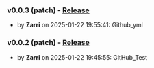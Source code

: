 
### v0.0.3 (patch) - [Release](https://github.com/zarri-kahi/Immobilen_Communtiy_Sheet/releases/tag/v0.0.3)
- by **Zarri** on 2025-01-22 19:55:41: Github_yml

### v0.0.2 (patch) - [Release](https://github.com/zarri-kahi/Immobilen_Communtiy_Sheet/releases/tag/v0.0.2)
- by **Zarri** on 2025-01-22 19:45:55: GitHub_Test
